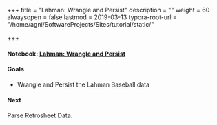 +++
title = "Lahman: Wrangle and Persist"
description = ""
weight = 60
alwaysopen = false
lastmod = 2019-03-13
typora-root-url = "/home/agni/SoftwareProjects/Sites/tutorial/static/"

+++

#### Notebook: [Lahman: Wrangle and Persist](http://nbviewer.jupyter.org/github/sdiehl28/tutorial-jupyter-notebooks/blob/master/python/BB04-LahmanWranglePersist.ipynb)

#### Goals
* Wrangle and Persist the Lahman Baseball data

#### Next

Parse Retrosheet Data.

